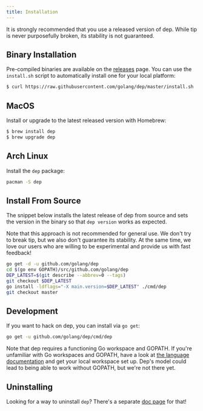 ```yaml
---
title: Installation
---
```


It is strongly recommended that you use a released version of dep. While tip is never purposefully broken, its stability is not guaranteed.

## Binary Installation

Pre-compiled binaries are available on the [releases](https://github.com/golang/dep/releases) page. You can use the `install.sh` script to automatically install one for your local platform:

```sh
$ curl https://raw.githubusercontent.com/golang/dep/master/install.sh | sh
```

## MacOS

Install or upgrade to the latest released version with Homebrew:

```sh
$ brew install dep
$ brew upgrade dep
```

## Arch Linux

Install the `dep` package:

```sh
pacman -S dep
```

## Install From Source

The snippet below installs the latest release of dep from source and sets the
version in the binary so that `dep version` works as expected.

Note that this approach is not recommended for general use. We don't try to
break tip, but we also don't guarantee its stability. At the same time, we love
our users who are willing to be experimental and provide us with fast feedback!

```sh
go get -d -u github.com/golang/dep
cd $(go env GOPATH)/src/github.com/golang/dep
DEP_LATEST=$(git describe --abbrev=0 --tags)
git checkout $DEP_LATEST
go install -ldflags="-X main.version=$DEP_LATEST" ./cmd/dep
git checkout master
```

## Development

If you want to hack on dep, you can install via `go get`:

```sh
go get -u github.com/golang/dep/cmd/dep
```

Note that dep requires a functioning Go workspace and GOPATH. If you're unfamiliar with Go workspaces and GOPATH, have a look at [the language documentation](https://golang.org/doc/code.html#Organization) and get your local workspace set up. Dep's model could lead to being able to work without GOPATH, but we're not there yet.

## Uninstalling

Looking for a way to uninstall `dep`? There's a separate [doc page](uninstalling.md) for that!

